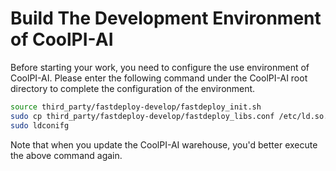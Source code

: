 # Build The Development Environment of CoolPI-AI

Before starting your work, you need to configure the use environment of CoolPI-AI. Please enter the following command
under the CoolPI-AI root directory to complete the configuration of the environment.

```bash
source third_party/fastdeploy-develop/fastdeploy_init.sh
sudo cp third_party/fastdeploy-develop/fastdeploy_libs.conf /etc/ld.so.conf.d/
sudo ldconifg
```

Note that when you update the CoolPI-AI warehouse, you'd better execute the above command again.